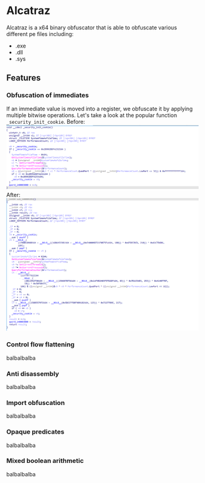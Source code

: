 # Alcatraz
Alcatraz is a x64 binary obfuscator that is able to obfuscate various different pe files including: 
- .exe
- .dll
- .sys
## Features
### Obfuscation of immediates
If an immediate value is moved into a register, we obfuscate it by applying multiple bitwise operations. Let's take a look at the popular function `_security_init_cookie`.
Before:
![imgbefore](images/const_before.PNG)
After:
![imgbefore](images/const_after.PNG)
### Control flow flattening
balbalbalba
### Anti disassembly
balbalbalba
### Import obfuscation
balbalbalba
### Opaque predicates
balbalbalba
### Mixed boolean arithmetic
balbalbalba
